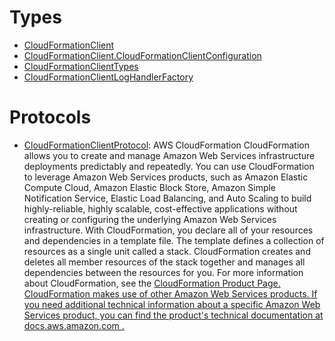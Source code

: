 # Types

  - [CloudFormationClient](/aws-sdk-swift/reference/0.x/AWSCloudFormation/CloudFormationClient)
  - [CloudFormationClient.CloudFormationClientConfiguration](/aws-sdk-swift/reference/0.x/AWSCloudFormation/CloudFormationClient_CloudFormationClientConfiguration)
  - [CloudFormationClientTypes](/aws-sdk-swift/reference/0.x/AWSCloudFormation/CloudFormationClientTypes)
  - [CloudFormationClientLogHandlerFactory](/aws-sdk-swift/reference/0.x/AWSCloudFormation/CloudFormationClientLogHandlerFactory)

# Protocols

  - [CloudFormationClientProtocol](/aws-sdk-swift/reference/0.x/AWSCloudFormation/CloudFormationClientProtocol):
    <fullname>AWS CloudFormation</fullname>
    CloudFormation allows you to create and manage Amazon Web Services infrastructure deployments
    predictably and repeatedly. You can use CloudFormation to leverage Amazon Web Services products, such
    as Amazon Elastic Compute Cloud, Amazon Elastic Block Store, Amazon Simple Notification
    Service, Elastic Load Balancing, and Auto Scaling to build highly-reliable, highly
    scalable, cost-effective applications without creating or configuring the underlying Amazon Web Services
    infrastructure.
    With CloudFormation, you declare all of your resources and dependencies in a
    template file. The template defines a collection of resources as a single unit called a
    stack. CloudFormation creates and deletes all member resources of the stack together
    and manages all dependencies between the resources for you.
    For more information about CloudFormation, see the <a href="http://aws.amazon.com/cloudformation/">CloudFormation Product Page.
    CloudFormation makes use of other Amazon Web Services products. If you need additional
    technical information about a specific Amazon Web Services product, you can find the product's technical
    documentation at <a href="https://docs.aws.amazon.com/">
    docs.aws.amazon.com
    .
